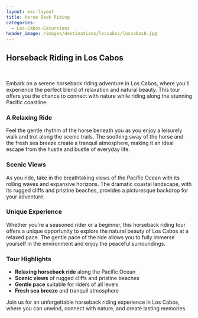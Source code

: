 ```yaml
---
layout: exc-layout
title: Horse Back Riding
categories:
  - Los-Cabos-Excursions
header_image: /images/destinations/loscabos/loscabos8.jpg
---
```

## Horseback Riding in Los Cabos

&nbsp;

Embark on a serene horseback riding adventure in Los Cabos, where you'll experience the perfect blend of relaxation and natural beauty. This tour offers you the chance to connect with nature while riding along the stunning Pacific coastline.

### A Relaxing Ride

Feel the gentle rhythm of the horse beneath you as you enjoy a leisurely walk and trot along the scenic trails. The soothing sway of the horse and the fresh sea breeze create a tranquil atmosphere, making it an ideal escape from the hustle and bustle of everyday life.

### Scenic Views

As you ride, take in the breathtaking views of the Pacific Ocean with its rolling waves and expansive horizons. The dramatic coastal landscape, with its rugged cliffs and pristine beaches, provides a picturesque backdrop for your adventure.

### Unique Experience

Whether you're a seasoned rider or a beginner, this horseback riding tour offers a unique opportunity to explore the natural beauty of Los Cabos at a relaxed pace. The gentle pace of the ride allows you to fully immerse yourself in the environment and enjoy the peaceful surroundings.

### Tour Highlights

- **Relaxing horseback ride** along the Pacific Ocean
- **Scenic views** of rugged cliffs and pristine beaches
- **Gentle pace** suitable for riders of all levels
- **Fresh sea breeze** and tranquil atmosphere

Join us for an unforgettable horseback riding experience in Los Cabos, where you can unwind, connect with nature, and create lasting memories.
